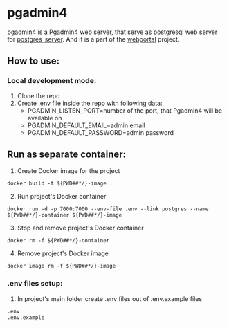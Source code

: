 # pgadmin4
pgadmin4 is a Pgadmin4 web server, that serve as postgresql web server for [postgres_server](https://github.com/BorodaUA/postgres_server). And it is a part of the [webportal](https://github.com/BorodaUA/webportal) project.

## How to use:
### Local development mode:
1. Clone the repo
2. Create .env file inside the repo with following data:
    - PGADMIN_LISTEN_PORT=number of the port, that Pgadmin4 will be available on
    - PGADMIN_DEFAULT_EMAIL=admin email
    - PGADMIN_DEFAULT_PASSWORD=admin password
## Run as separate container:
1. Create Docker image for the project
```
docker build -t ${PWD##*/}-image .
```
2. Run project's Docker container
```
docker run -d -p 7000:7000 --env-file .env --link postgres --name ${PWD##*/}-container ${PWD##*/}-image
```
3. Stop and remove project's Docker container
```
docker rm -f ${PWD##*/}-container
```
4. Remove project's Docker image
```
docker image rm -f ${PWD##*/}-image
```
### .env files setup:
1. In project's main folder create .env files out of .env.example files
```
.env
.env.example
```
